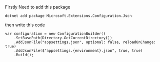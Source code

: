 

Firstly Need to add this package
```
dotnet add package Microsoft.Extensions.Configuration.Json
```

then write this code 
```
var configuration = new ConfigurationBuilder()
    .SetBasePath(Directory.GetCurrentDirectory())
    .AddJsonFile("appsettings.json", optional: false, reloadOnChange: true)
    .AddJsonFile($"appsettings.{environment}.json", true, true)
    .Build();
   ``` 
